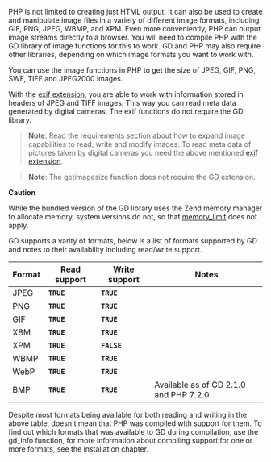PHP is not limited to creating just HTML output. It can also be used to
create and manipulate image files in a variety of different image
formats, including GIF, PNG, JPEG, WBMP, and XPM. Even more
conveniently, PHP can output image streams directly to a browser. You
will need to compile PHP with the GD library of image functions for this
to work. GD and PHP may also require other libraries, depending on which
image formats you want to work with.

You can use the image functions in PHP to get the size of JPEG, GIF,
PNG, SWF, TIFF and JPEG2000 images.

With the <a href="/ref/exif.html" class="link">exif extension</a>, you
are able to work with information stored in headers of JPEG and TIFF
images. This way you can read meta data generated by digital cameras.
The exif functions do not require the GD library.

> **Note**: <span class="simpara"> Read the requirements section about
> how to expand image capabilities to read, write and modify images. To
> read meta data of pictures taken by digital cameras you need the above
> mentioned <a href="/ref/exif.html" class="link">exif extension</a>.
> </span>

> **Note**: <span class="simpara"> The <span
> class="function">getimagesize</span> function does not require the GD
> extension. </span>

**Caution**

While the bundled version of the GD library uses the Zend memory manager
to allocate memory, system versions do not, so that
<a href="/ini/core.html#ini.memory-limit" class="link">memory_limit</a>
does not apply.

GD supports a varity of formats, below is a list of formats supported by
GD and notes to their availability including read/write support.

| Format | Read support | Write support | Notes                                  |
|--------|--------------|---------------|----------------------------------------|
| JPEG   | **`TRUE`**   | **`TRUE`**    |                                        |
| PNG    | **`TRUE`**   | **`TRUE`**    |                                        |
| GIF    | **`TRUE`**   | **`TRUE`**    |                                        |
| XBM    | **`TRUE`**   | **`TRUE`**    |                                        |
| XPM    | **`TRUE`**   | **`FALSE`**   |                                        |
| WBMP   | **`TRUE`**   | **`TRUE`**    |                                        |
| WebP   | **`TRUE`**   | **`TRUE`**    |                                        |
| BMP    | **`TRUE`**   | **`TRUE`**    | Available as of GD 2.1.0 and PHP 7.2.0 |

Despite most formats being available for both reading and writing in the
above table, doesn't mean that PHP was compiled with support for them.
To find out which formats that was available to GD during compilation,
use the <span class="function">gd\_info</span> function, for more
information about compiling support for one or more formats, see the
installation chapter.
